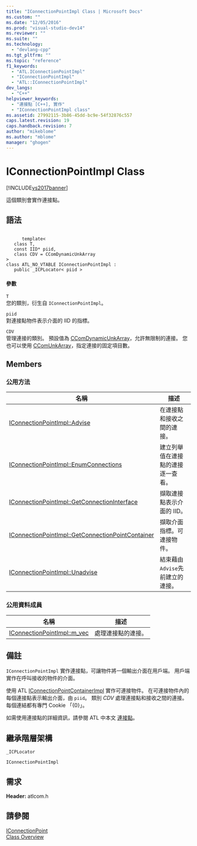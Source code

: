```yaml
---
title: "IConnectionPointImpl Class | Microsoft Docs"
ms.custom: ""
ms.date: "12/05/2016"
ms.prod: "visual-studio-dev14"
ms.reviewer: ""
ms.suite: ""
ms.technology: 
  - "devlang-cpp"
ms.tgt_pltfrm: ""
ms.topic: "reference"
f1_keywords: 
  - "ATL.IConnectionPointImpl"
  - "IConnectionPointImpl"
  - "ATL::IConnectionPointImpl"
dev_langs: 
  - "C++"
helpviewer_keywords: 
  - "連接點 [C++], 實作"
  - "IConnectionPointImpl class"
ms.assetid: 27992115-3b86-45dd-bc9e-54f32876c557
caps.latest.revision: 19
caps.handback.revision: 7
author: "mikeblome"
ms.author: "mblome"
manager: "ghogen"
---
```

# IConnectionPointImpl Class
[!INCLUDE[vs2017banner](../../assembler/inline/includes/vs2017banner.md)]

這個類別會實作連接點。  
  
## 語法  
  
```  
  
      template<  
   class T,  
   const IID* piid,  
   class CDV = CComDynamicUnkArray   
>  
class ATL_NO_VTABLE IConnectionPointImpl :  
   public _ICPLocator< piid >  
```  
  
#### 參數  
 `T`  
 您的類別，衍生自 `IConnectionPointImpl`。  
  
 `piid`  
 對連接點物件表示介面的 IID 的指標。  
  
 `CDV`  
 管理連接的類別。  預設值為 [CComDynamicUnkArray](../../atl/reference/ccomdynamicunkarray-class.md)，允許無限制的連接。  您也可以使用 [CComUnkArray](../../atl/reference/ccomunkarray-class.md)，指定連接的固定項目數。  
  
## Members  
  
### 公用方法  
  
|名稱|描述|  
|--------|--------|  
|[IConnectionPointImpl::Advise](../Topic/IConnectionPointImpl::Advise.md)|在連接點和接收之間的連接。|  
|[IConnectionPointImpl::EnumConnections](../Topic/IConnectionPointImpl::EnumConnections.md)|建立列舉值在連接點的連接逐一查看。|  
|[IConnectionPointImpl::GetConnectionInterface](../Topic/IConnectionPointImpl::GetConnectionInterface.md)|擷取連接點表示介面的 IID。|  
|[IConnectionPointImpl::GetConnectionPointContainer](../Topic/IConnectionPointImpl::GetConnectionPointContainer.md)|擷取介面指標。可連接物件。|  
|[IConnectionPointImpl::Unadvise](../Topic/IConnectionPointImpl::Unadvise.md)|結束藉由 `Advise`先前建立的連接。|  
  
### 公用資料成員  
  
|名稱|描述|  
|--------|--------|  
|[IConnectionPointImpl::m\_vec](../Topic/IConnectionPointImpl::m_vec.md)|處理連接點的連接。|  
  
## 備註  
 `IConnectionPointImpl` 實作連接點，可讓物件將一個輸出介面在用戶端。  用戶端實作在呼叫接收的物件的介面。  
  
 使用 ATL [IConnectionPointContainerImpl](../../atl/reference/iconnectionpointcontainerimpl-class.md) 實作可連接物件。  在可連接物件內的每個連接點表示輸出介面，由 `piid`。  類別 *CDV* 處理連接點和接收之間的連接。  每個連結都有專門 Cookie 「{0}」。  
  
 如需使用連接點的詳細資訊，請參閱 ATL 中本文 [連接點](../../atl/atl-connection-points.md)。  
  
## 繼承階層架構  
 `_ICPLocator`  
  
 `IConnectionPointImpl`  
  
## 需求  
 **Header:** atlcom.h  
  
## 請參閱  
 [IConnectionPoint](http://msdn.microsoft.com/library/windows/desktop/ms694318)   
 [Class Overview](../../atl/atl-class-overview.md)